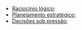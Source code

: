 - [Raciocínio lógico](2024-07-07-Raciocínio_logico.md);
- [Planejamento estratégico](2024-07-07-Planejamento_estrategico.md);
- [Decisões sob pressão](2024-07-07-Decisoes_sob_pressao.md);